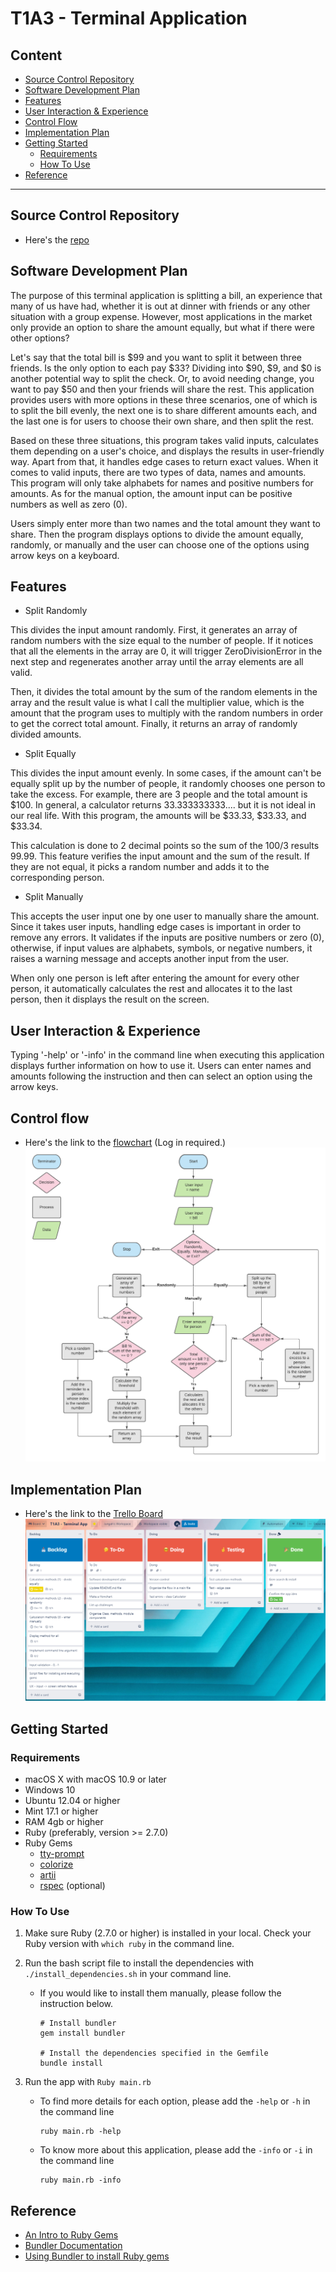 # T1A3 - Terminal Application

## Content
* [Source Control Repository](https://github.com/aanmeba/t1a3_termianl_app#source-control-repository)
* [Software Development Plan](https://github.com/aanmeba/t1a3_termianl_app#software-development-plan)
* [Features](https://github.com/aanmeba/t1a3_termianl_app#features)
* [User Interaction & Experience](https://github.com/aanmeba/t1a3_termianl_app#user-interaction--experience)
* [Control Flow](https://github.com/aanmeba/t1a3_termianl_app#control-flow)
* [Implementation Plan](https://github.com/aanmeba/t1a3_termianl_app#implementation-plan)
* [Getting Started](https://github.com/aanmeba/t1a3_termianl_app#getting-started)
    * [Requirements](https://github.com/aanmeba/t1a3_termianl_app#requirements)
    * [How To Use](https://github.com/aanmeba/t1a3_termianl_app#how-to-use)
* [Reference](https://github.com/aanmeba/t1a3_termianl_app#reference)

___

## Source Control Repository
* Here's the 
[repo](https://github.com/aanmeba/t1a3_termianl_app)

## Software Development Plan

The purpose of this terminal application is splitting a bill, an experience that many of us have had, whether it is out at dinner with friends or any other situation with a group expense. However, most applications in the market only provide an option to share the amount equally, but what if there were other options? 

Let's say that the total bill is $99 and you want to split it between three friends. Is the only option to each pay $33? Dividing into $90, $9, and $0 is another potential way to split the check. Or, to avoid needing change, you want to pay $50 and then your friends will share the rest. This application provides users with more options in these three scenarios, one of which is to split the bill evenly, the next one is to share different amounts each, and the last one is for users to choose their own share, and then split the rest. 

Based on these three situations, this program takes valid inputs, calculates them depending on a user's choice, and displays the results in user-friendly way. Apart from that, it handles edge cases to return exact values. When it comes to valid inputs, there are two types of data, names and amounts. This program will only take alphabets for names and positive numbers for amounts. As for the manual option, the amount input can be positive numbers as well as zero (0).

Users simply enter more than two names and the total amount they want to share. Then the program displays options to divide the amount equally, randomly, or manually and the user can choose one of the options using arrow keys on a keyboard.

## Features

* Split Randomly

This divides the input amount randomly. First, it generates an array of random numbers with the size equal to the number of people. If it notices that all the elements in the array are 0, it will trigger ZeroDivisionError in the next step and regenerates another array until the array elements are all valid. 

Then, it divides the total amount by the sum of the random elements in the array and the result value is what I call the multiplier value, which is the amount that the program uses to multiply with the random numbers in order to get the correct total amount. Finally, it returns an array of randomly divided amounts.

* Split Equally

This divides the input amount evenly. In some cases, if the amount can't be equally split up by the number of people, it randomly chooses one person to take the excess. For example, there are 3 people and the total amount is $100. In general, a calculator returns 33.333333333.... but it is not ideal in our real life. With this program, the amounts will be $33.33, $33.33, and $33.34.

This calculation is done to 2 decimal points so the sum of the 100/3 results 99.99. This feature verifies the input amount and the sum of the result. If they are not equal, it picks a random number and adds it to the corresponding person.

* Split Manually

This accepts the user input one by one user to manually share the amount. Since it takes user inputs, handling edge cases is important in order to remove any errors. It validates if the inputs are positive numbers or zero (0), otherwise, if input values are alphabets, symbols, or negative numbers, it raises a warning message and accepts another input from the user.

When only one person is left after entering the amount for every other person, it automatically calculates the rest and allocates it to the last person, then it displays the result on the screen.

## User Interaction & Experience

Typing '-help' or '-info' in the command line when executing this application displays further information on how to use it. Users can enter names and amounts following the instruction and then can select an option using the arrow keys.

## Control flow

* Here's the link to the [flowchart](https://lucid.app/lucidchart/d446112a-d8c4-45cf-81db-cdb4df1e9473/edit?invitationId=inv_b2bd074b-cc3f-4729-aa8a-de055b24321a) (Log in required.)
![Control Flow](./docs/terminal_app_flowchart.png)

## Implementation Plan

* Here's the link to the [Trello Board](https://trello.com/b/l7Rq2BOL/t1a3-terminal-app)
![Trello_board_screenshot](./docs/trello.png)

## Getting Started

### Requirements

* macOS X with macOS 10.9 or later
* Windows 10
* Ubuntu 12.04 or higher
* Mint 17.1 or higher
* RAM 4gb or higher
* Ruby (preferably, version >= 2.7.0)
* Ruby Gems
    - [tty-prompt](https://github.com/piotrmurach/tty-prompt#25-yesno)
    - [colorize](https://github.com/fazibear/colorize)
    - [artii](https://github.com/miketierney/artii)
    - [rspec](https://github.com/rspec/rspec-metagem) (optional)

### How To Use

1. Make sure Ruby (2.7.0 or higher) is installed in your local. Check your Ruby version with `which ruby` in the command line.

2. Run the bash script file to install the dependencies with `./install_dependencies.sh` in your command line. 
    * If you would like to install them manually, please follow the instruction below.

        ```
        # Install bundler
        gem install bundler
        
        # Install the dependencies specified in the Gemfile
        bundle install
        ```

3. Run the app with `Ruby main.rb`

    * To find more details for each option, please add the `-help` or `-h` in the command line
        ```
        ruby main.rb -help
        ```
    * To know more about this application, please add the `-info` or `-i` in the command line
        ```
        ruby main.rb -info
        ```

## Reference

* [An Intro to Ruby Gems](https://dev.to/milandhar/an-intro-to-ruby-gems-ap8)
* [Bundler Documentation](https://bundler.io/v2.2/man/bundle-install.1.html)
* [Using Bundler to install Ruby gems](https://help.dreamhost.com/hc/en-us/articles/115001070131-Using-Bundler-to-install-Ruby-gems)

